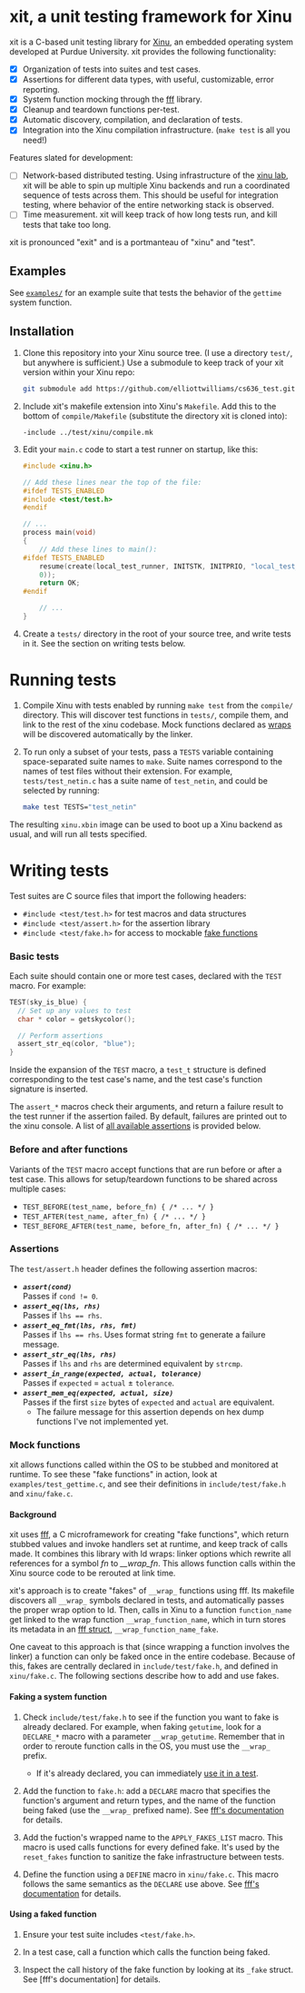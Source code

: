 # xit, a unit testing framework for Xinu

xit is a C-based unit testing library for [Xinu][xinu], an
embedded operating system developed at Purdue University. xit provides the
following functionality:

- [x] Organization of tests into suites and test cases.
- [x] Assertions for different data types, with useful, customizable, error
	reporting.
- [x] System function mocking through the [fff][fff] library.
- [x] Cleanup and teardown functions per-test.
- [x] Automatic discovery, compilation, and declaration of tests.
- [x] Integration into the Xinu compilation infrastructure. (`make test` is all
	you need!)

Features slated for development:

- [ ] Network-based distributed testing. Using infrastructure of the [xinu
	lab][lab], xit will be able to spin up multiple Xinu backends and run a
	coordinated sequence of tests across them.  This should be useful for
	integration testing, where behavior of the entire networking stack is
	observed.
- [ ] Time measurement. xit will keep track of how long tests run, and kill
	tests that take too long.

xit is pronounced "exit" and is a portmanteau of "xinu" and "test".

[xinu]: http://www.xinu.cs.purdue.edu
[lab]: http://www.xinu.cs.purdue.edu/#lab


## Examples

See [`examples/`](examples) for an example suite that tests
the behavior of the `gettime` system function.


## Installation

1. Clone this repository into your Xinu source tree. (I use a directory
	 `test/`, but anywhere is sufficient.) Use a submodule to keep track of your
	 xit version within your Xinu repo:

	```sh
	git submodule add https://github.com/elliottwilliams/cs636_test.git test
	```

2. Include xit's makefile extension into Xinu's `Makefile`. Add this to the
	 bottom of `compile/Makefile` (substitute the directory xit is cloned
	 into):

	```make
	-include ../test/xinu/compile.mk
	```

3. Edit your `main.c` code to start a test runner on startup, like this:

	```c
	#include <xinu.h>

	// Add these lines near the top of the file:
	#ifdef TESTS_ENABLED
	#include <test/test.h>
	#endif

	// ...
	process main(void)
	{
		// Add these lines to main():
	#ifdef TESTS_ENABLED
		resume(create(local_test_runner, INITSTK, INITPRIO, "local_test_runner",
		0));
		return OK;
	#endif

		// ...
	}
	```

4. Create a `tests/` directory in the root of your source tree, and write tests
	 in it. See the section on writing tests below. 


# Running tests

1. Compile Xinu with tests enabled by running `make test` from the `compile/`
	 directory. This will discover test functions in `tests/`, compile them,
	 and link to the rest of the xinu codebase. Mock functions declared as
	 [wraps][wrap] will be discovered automatically by the linker.

2. To run only a subset of your tests, pass a `TESTS` variable containing
	 space-separated suite names to `make`. Suite names correspond to the names
	 of test files without their extension. For example, `tests/test_netin.c` has a
	 suite name of `test_netin`, and could be selected by running:

	 ```sh
	 make test TESTS="test_netin"
	 ```

The resulting `xinu.xbin` image can be used to boot up a Xinu backend as
usual, and will run all tests specified.

[wrap]: #mock-functions


# Writing tests

Test suites are C source files that import the following headers:

- `#include <test/test.h>` for test macros and data structures
- `#include <test/assert.h>` for the assertion library
- `#include <test/fake.h>` for access to mockable [fake functions][fake]


### Basic tests

Each suite should contain one or more test cases, declared with the `TEST`
macro. For example:

```c
TEST(sky_is_blue) {
  // Set up any values to test
  char * color = getskycolor();

  // Perform assertions
  assert_str_eq(color, "blue");
}
```

Inside the expansion of the `TEST` macro, a `test_t` structure is defined
corresponding to the test case's name, and the test case's function signature
is inserted.

The `assert_*` macros check their arguments, and return a failure result to the
test runner if the assertion failed. By default, failures are printed out to
the xinu console. A list of [all available assertions][assertions] is provided
below.

[assertions]: #assertions

### Before and after functions

Variants of the `TEST` macro accept functions that are run before or after a
test case. This allows for setup/teardown functions to be shared across
multiple cases:

- `TEST_BEFORE(test_name, before_fn) { /* ... */ }`
- `TEST_AFTER(test_name, after_fn) { /* ... */ }`
- `TEST_BEFORE_AFTER(test_name, before_fn, after_fn) { /* ... */ }`


### Assertions

The `test/assert.h` header defines the following assertion macros:

- **_`assert(cond)`_**   
  Passes if `cond != 0`.
- **_`assert_eq(lhs, rhs)`_**  
  Passes if `lhs == rhs`.
- **_`assert_eq_fmt(lhs, rhs, fmt)`_**  
	Passes if `lhs == rhs`. Uses format string `fmt` to generate a failure
  message.
- **_`assert_str_eq(lhs, rhs)`_**  
  Passes if `lhs` and `rhs` are determined equivalent by `strcmp`.
- **_`assert_in_range(expected, actual, tolerance)`_**  
  Passes if `expected` = `actual` ± `tolerance`.
- **_`assert_mem_eq(expected, actual, size)`_**  
  Passes if the first `size` bytes of `expected` and `actual` are equivalent. 
    - The failure message for this assertion depends on hex dump functions I've
    	not implemented yet.


### Mock functions

xit allows functions called within the OS to be stubbed and monitored at
runtime. To see these "fake functions" in action, look at
`examples/test_gettime.c`, and see their definitions in `include/test/fake.h`
and `xinu/fake.c`.

#### Background

xit uses [fff][fff], a C microframework for creating "fake functions", which return
stubbed values and invoke handlers set at runtime, and keep track of calls
made. It combines this library with ld wraps: linker options which rewrite
all references for a symbol *fn* to *__wrap_fn*. This allows function calls
within the Xinu source code to be rerouted at link time.

xit's approach is to create "fakes" of `__wrap_` functions using fff. Its makefile
discovers all `__wrap_` symbols declared in tests, and automatically passes the
proper wrap option to ld. Then, calls in Xinu to a function `function_name` get
linked to the wrap function `__wrap_function_name`, which in turn stores its
metadata in an [fff struct][fake], `__wrap_function_name_fake`.

One caveat to this approach is that (since wrapping a function involves the
linker) a function can only be faked once in the entire codebase. Because of
this, fakes are centrally declared in `include/test/fake.h`, and defined in
`xinu/fake.c`. The following sections describe how to add and use fakes.

[fff]: https://github.com/meekrosoft/fff
[fake]: https://github.com/meekrosoft/fff#hello-fake-world


#### Faking a system function

1. Check `include/test/fake.h` to see if the function you want to fake is
	 already declared. For example, when faking `getutime`, look for a
	 `DECLARE_*` macro with a parameter `__wrap_getutime`. Remember that in order
	 to reroute function calls in the OS, you must use the `__wrap_` prefix.

	- If it's already declared, you can immediately [use it in a test][use].

2. Add the function to `fake.h`: add a `DECLARE` macro that specifies the
	 function's argument and return types, and the name of the function being
	 faked (use the `__wrap_` prefixed name). See [fff's documentation][fff] for
	 details.

3. Add the fuction's wrapped name to the `APPLY_FAKES_LIST` macro. This macro
	 is used calls functions for every defined fake. It's used by the
	 `reset_fakes` function to sanitize the fake infrastructure between tests.

4. Define the function using a `DEFINE` macro in `xinu/fake.c`. This macro
	 follows the same semantics as the `DECLARE` use above. See [fff's
	 documentation][fff] for details.

[use]: #using-a-faked-function


#### Using a faked function

1. Ensure your test suite includes `<test/fake.h>`.

2. In a test case, call a function which calls the function being faked.

3. Inspect the call history of the fake function by looking at its `_fake`
	 struct. See [fff's documentation] for details.

